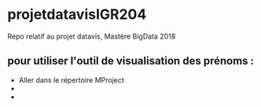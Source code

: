 # projetdatavisIGR204
Repo relatif au projet datavis, Mastère BigData 2018

## pour utiliser l'outil de visualisation des prénoms :
* Aller dans le répertoire MProject
*
*
